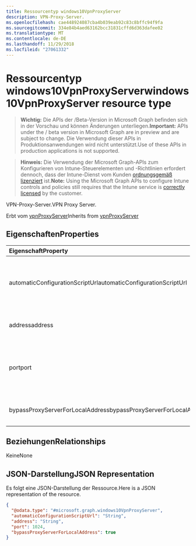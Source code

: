 ```yaml
---
title: Ressourcentyp windows10VpnProxyServer
description: VPN-Proxy-Server.
ms.openlocfilehash: cae448924087cba4b039eab92c83c8bffc94f9fa
ms.sourcegitcommit: 334e84b4aed63162bcc31831cffd6d363dafee02
ms.translationtype: MT
ms.contentlocale: de-DE
ms.lasthandoff: 11/29/2018
ms.locfileid: "27061332"
---
```

# <a name="windows10vpnproxyserver-resource-type"></a><span data-ttu-id="97774-103">Ressourcentyp windows10VpnProxyServer</span><span class="sxs-lookup"><span data-stu-id="97774-103">windows10VpnProxyServer resource type</span></span>

> <span data-ttu-id="97774-104">**Wichtig:** Die APIs der /Beta-Version in Microsoft Graph befinden sich in der Vorschau und können Änderungen unterliegen.</span><span class="sxs-lookup"><span data-stu-id="97774-104">**Important:** APIs under the / beta version in Microsoft Graph are in preview and are subject to change.</span></span> <span data-ttu-id="97774-105">Die Verwendung dieser APIs in Produktionsanwendungen wird nicht unterstützt.</span><span class="sxs-lookup"><span data-stu-id="97774-105">Use of these APIs in production applications is not supported.</span></span>

> <span data-ttu-id="97774-106">**Hinweis:** Die Verwendung der Microsoft Graph-APIs zum Konfigurieren von Intune-Steuerelementen und -Richtlinien erfordert dennoch, dass der Intune-Dienst vom Kunden [ordnungsgemäß lizenziert](https://go.microsoft.com/fwlink/?linkid=839381) ist.</span><span class="sxs-lookup"><span data-stu-id="97774-106">**Note:** Using the Microsoft Graph APIs to configure Intune controls and policies still requires that the Intune service is [correctly licensed](https://go.microsoft.com/fwlink/?linkid=839381) by the customer.</span></span>

<span data-ttu-id="97774-107">VPN-Proxy-Server.</span><span class="sxs-lookup"><span data-stu-id="97774-107">VPN Proxy Server.</span></span>

<span data-ttu-id="97774-108">Erbt vom [vpnProxyServer](../resources/intune-deviceconfig-vpnproxyserver.md)</span><span class="sxs-lookup"><span data-stu-id="97774-108">Inherits from [vpnProxyServer](../resources/intune-deviceconfig-vpnproxyserver.md)</span></span>

## <a name="properties"></a><span data-ttu-id="97774-109">Eigenschaften</span><span class="sxs-lookup"><span data-stu-id="97774-109">Properties</span></span>
|<span data-ttu-id="97774-110">Eigenschaft</span><span class="sxs-lookup"><span data-stu-id="97774-110">Property</span></span>|<span data-ttu-id="97774-111">Typ</span><span class="sxs-lookup"><span data-stu-id="97774-111">Type</span></span>|<span data-ttu-id="97774-112">Beschreibung</span><span class="sxs-lookup"><span data-stu-id="97774-112">Description</span></span>|
|:---|:---|:---|
|<span data-ttu-id="97774-113">automaticConfigurationScriptUrl</span><span class="sxs-lookup"><span data-stu-id="97774-113">automaticConfigurationScriptUrl</span></span>|<span data-ttu-id="97774-114">String</span><span class="sxs-lookup"><span data-stu-id="97774-114">String</span></span>|<span data-ttu-id="97774-115">Automatische Konfiguration Skript-Url des Proxys.</span><span class="sxs-lookup"><span data-stu-id="97774-115">Proxy's automatic configuration script url.</span></span> <span data-ttu-id="97774-116">Geerbt von [vpnProxyServer](../resources/intune-deviceconfig-vpnproxyserver.md)</span><span class="sxs-lookup"><span data-stu-id="97774-116">Inherited from [vpnProxyServer](../resources/intune-deviceconfig-vpnproxyserver.md)</span></span>|
|<span data-ttu-id="97774-117">address</span><span class="sxs-lookup"><span data-stu-id="97774-117">address</span></span>|<span data-ttu-id="97774-118">String</span><span class="sxs-lookup"><span data-stu-id="97774-118">String</span></span>|<span data-ttu-id="97774-119">Adresse.</span><span class="sxs-lookup"><span data-stu-id="97774-119">Address.</span></span> <span data-ttu-id="97774-120">Geerbt von [vpnProxyServer](../resources/intune-deviceconfig-vpnproxyserver.md)</span><span class="sxs-lookup"><span data-stu-id="97774-120">Inherited from [vpnProxyServer](../resources/intune-deviceconfig-vpnproxyserver.md)</span></span>|
|<span data-ttu-id="97774-121">port</span><span class="sxs-lookup"><span data-stu-id="97774-121">port</span></span>|<span data-ttu-id="97774-122">Int32</span><span class="sxs-lookup"><span data-stu-id="97774-122">Int32</span></span>|<span data-ttu-id="97774-123">Port.</span><span class="sxs-lookup"><span data-stu-id="97774-123">Port.</span></span> <span data-ttu-id="97774-124">Gültige Werte zwischen 0 und 65535 Inherited aus [vpnProxyServer](../resources/intune-deviceconfig-vpnproxyserver.md)</span><span class="sxs-lookup"><span data-stu-id="97774-124">Valid values 0 to 65535 Inherited from [vpnProxyServer](../resources/intune-deviceconfig-vpnproxyserver.md)</span></span>|
|<span data-ttu-id="97774-125">bypassProxyServerForLocalAddress</span><span class="sxs-lookup"><span data-stu-id="97774-125">bypassProxyServerForLocalAddress</span></span>|<span data-ttu-id="97774-126">Boolesch</span><span class="sxs-lookup"><span data-stu-id="97774-126">Boolean</span></span>|<span data-ttu-id="97774-127">Proxyserver für lokale Adressen umgehen.</span><span class="sxs-lookup"><span data-stu-id="97774-127">Bypass proxy server for local address.</span></span>|

## <a name="relationships"></a><span data-ttu-id="97774-128">Beziehungen</span><span class="sxs-lookup"><span data-stu-id="97774-128">Relationships</span></span>
<span data-ttu-id="97774-129">Keine</span><span class="sxs-lookup"><span data-stu-id="97774-129">None</span></span>
## <a name="json-representation"></a><span data-ttu-id="97774-130">JSON-Darstellung</span><span class="sxs-lookup"><span data-stu-id="97774-130">JSON Representation</span></span>
<span data-ttu-id="97774-131">Es folgt eine JSON-Darstellung der Ressource.</span><span class="sxs-lookup"><span data-stu-id="97774-131">Here is a JSON representation of the resource.</span></span>
<!-- {
  "blockType": "resource",
  "@odata.type": "microsoft.graph.windows10VpnProxyServer"
}
-->
``` json
{
  "@odata.type": "#microsoft.graph.windows10VpnProxyServer",
  "automaticConfigurationScriptUrl": "String",
  "address": "String",
  "port": 1024,
  "bypassProxyServerForLocalAddress": true
}
```





